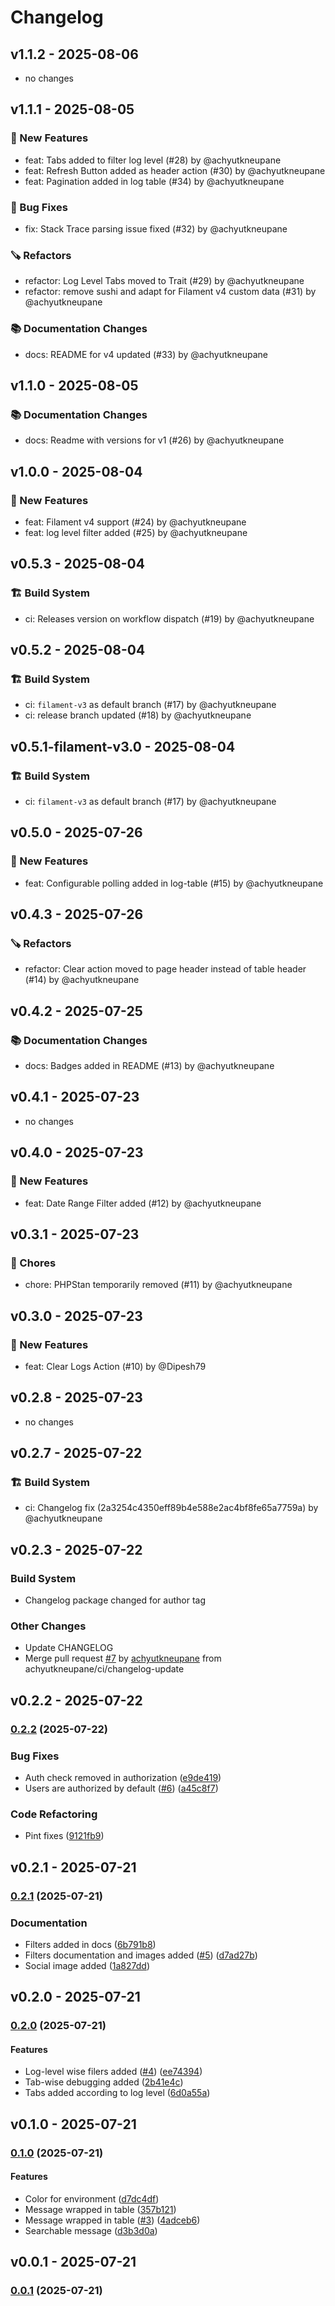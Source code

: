 # Changelog

## v1.1.2 - 2025-08-06

- no changes

## v1.1.1 - 2025-08-05

### 🎉 New Features

- feat: Tabs added to filter log level (#28) by @achyutkneupane
- feat: Refresh Button added as header action (#30) by @achyutkneupane
- feat: Pagination added in log table (#34) by @achyutkneupane

### 🐛 Bug Fixes

- fix: Stack Trace parsing issue fixed (#32) by @achyutkneupane

### 🪚 Refactors

- refactor: Log Level Tabs moved to Trait (#29) by @achyutkneupane
- refactor: remove sushi and adapt for Filament v4 custom data (#31) by @achyutkneupane

### 📚 Documentation Changes

- docs: README for v4 updated (#33) by @achyutkneupane

## v1.1.0 - 2025-08-05

### 📚 Documentation Changes

- docs: Readme with versions for v1 (#26) by @achyutkneupane

## v1.0.0 - 2025-08-04

### 🎉 New Features

- feat: Filament v4 support (#24) by @achyutkneupane
- feat: log level filter added (#25) by @achyutkneupane

## v0.5.3 - 2025-08-04

### 🏗️ Build System

- ci: Releases version on workflow dispatch (#19) by @achyutkneupane

## v0.5.2 - 2025-08-04

### 🏗️ Build System

- ci: `filament-v3` as default branch (#17) by @achyutkneupane
- ci: release branch updated (#18) by @achyutkneupane

## v0.5.1-filament-v3.0 - 2025-08-04

### 🏗️ Build System

- ci: `filament-v3` as default branch (#17) by @achyutkneupane

## v0.5.0 - 2025-07-26

### 🎉 New Features

- feat: Configurable polling added in log-table (#15) by @achyutkneupane

## v0.4.3 - 2025-07-26

### 🪚 Refactors

- refactor: Clear action moved to page header instead of table header (#14) by @achyutkneupane

## v0.4.2 - 2025-07-25

### 📚 Documentation Changes

- docs: Badges added in README (#13) by @achyutkneupane

## v0.4.1 - 2025-07-23

- no changes

## v0.4.0 - 2025-07-23

### 🎉 New Features

- feat: Date Range Filter added  (#12) by @achyutkneupane

## v0.3.1 - 2025-07-23

### 🧹 Chores

- chore: PHPStan temporarily removed (#11) by @achyutkneupane

## v0.3.0 - 2025-07-23

### 🎉 New Features

- feat: Clear Logs Action (#10) by @Dipesh79

## v0.2.8 - 2025-07-23

- no changes

## v0.2.7 - 2025-07-22

### 🏗️ Build System

- ci: Changelog fix (2a3254c4350eff89b4e588e2ac4bf8fe65a7759a) by @achyutkneupane

## v0.2.3 - 2025-07-22

### Build System

- Changelog package changed for author tag

### Other Changes

- Update CHANGELOG
- Merge pull request [#7](https://github.com/achyutkneupane/filament-log-viewer/pull/7) by [achyutkneupane](https://github.com/achyutkneupane) from achyutkneupane/ci/changelog-update

## v0.2.2 - 2025-07-22

### [0.2.2](https://github.com/achyutkneupane/filament-log-viewer/compare/v0.2.1...v0.2.2) (2025-07-22)

### Bug Fixes

* Auth check removed in authorization ([e9de419](https://github.com/achyutkneupane/filament-log-viewer/commit/e9de419b5cdce48750745eb62f701795148e4b78))
* Users are authorized by default ([#6](https://github.com/achyutkneupane/filament-log-viewer/issues/6)) ([a45c8f7](https://github.com/achyutkneupane/filament-log-viewer/commit/a45c8f743332c7ebcf93bbcc641ec45cc7af3b32))

### Code Refactoring

* Pint fixes ([9121fb9](https://github.com/achyutkneupane/filament-log-viewer/commit/9121fb9e99b5393be83f94b46fe94e8d2fa24456))

## v0.2.1 - 2025-07-21

### [0.2.1](https://github.com/achyutkneupane/filament-log-viewer/compare/v0.2.0...v0.2.1) (2025-07-21)

### Documentation

* Filters added in docs ([6b791b8](https://github.com/achyutkneupane/filament-log-viewer/commit/6b791b8456fa0a72ef7aec4da7cf3126cada0b76))
* Filters documentation and images added ([#5](https://github.com/achyutkneupane/filament-log-viewer/issues/5)) ([d7ad27b](https://github.com/achyutkneupane/filament-log-viewer/commit/d7ad27b286b08324692c55c1f4ad918ec10c84be))
* Social image added ([1a827dd](https://github.com/achyutkneupane/filament-log-viewer/commit/1a827dd5769dd655bc4aa5b1d7bd375d35645e8d))

## v0.2.0 - 2025-07-21

### [0.2.0](https://github.com/achyutkneupane/filament-log-viewer/compare/v0.1.0...v0.2.0) (2025-07-21)

#### Features

* Log-level wise filers added ([#4](https://github.com/achyutkneupane/filament-log-viewer/issues/4)) ([ee74394](https://github.com/achyutkneupane/filament-log-viewer/commit/ee743947580efc5fc2f2a6549687bd4329cd1737))
* Tab-wise debugging added ([2b41e4c](https://github.com/achyutkneupane/filament-log-viewer/commit/2b41e4c42e9e7b9f65a4926f777d2d1128da8879))
* Tabs added according to log level ([6d0a55a](https://github.com/achyutkneupane/filament-log-viewer/commit/6d0a55a35764e0b5d2a3e53e348fbbb10aa95845))

## v0.1.0 - 2025-07-21

### [0.1.0](https://github.com/achyutkneupane/filament-log-viewer/compare/v0.0.1...v0.1.0) (2025-07-21)

#### Features

* Color for environment ([d7dc4df](https://github.com/achyutkneupane/filament-log-viewer/commit/d7dc4dfef7b32e8868357942176fc39de1aad54c))
* Message wrapped in table ([357b121](https://github.com/achyutkneupane/filament-log-viewer/commit/357b121f67eef854b4b3a7e09748d61e1625d3d3))
* Message wrapped in table ([#3](https://github.com/achyutkneupane/filament-log-viewer/issues/3)) ([4adceb6](https://github.com/achyutkneupane/filament-log-viewer/commit/4adceb6b4f203ec8994ce8bbd58d27e2e449ba6f))
* Searchable message ([d3b3d0a](https://github.com/achyutkneupane/filament-log-viewer/commit/d3b3d0a228ab99228bbd7783bc0c66d3b11c367f))

## v0.0.1 - 2025-07-21

### [0.0.1](https://github.com/achyutkneupane/filament-log-viewer/compare/v0.0.0...v0.0.1) (2025-07-21)
